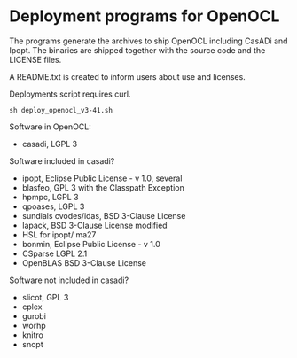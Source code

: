 # Deployment programs for OpenOCL

The programs generate the archives to ship OpenOCL including CasADi and Ipopt.
The binaries are shipped together with the source code and the LICENSE files.

A README.txt is created to inform users about use and licenses.


Deployments script requires curl.

```
sh deploy_openocl_v3-41.sh
```
Software in OpenOCL:

* casadi, LGPL 3

Software included in casadi?   

* ipopt, Eclipse Public License - v 1.0, several
* blasfeo, GPL 3 with the Classpath Exception
* hpmpc, LGPL 3
* qpoases, LGPL 3
* sundials cvodes/idas, BSD 3-Clause License
* lapack, BSD 3-Clause License modified
* HSL for ipopt/ ma27 
* bonmin, Eclipse Public License - v 1.0
* CSparse LGPL 2.1
* OpenBLAS BSD 3-Clause License

Software not included in casadi?   

* slicot, GPL 3
* cplex
* gurobi 
* worhp 
* knitro
* snopt
